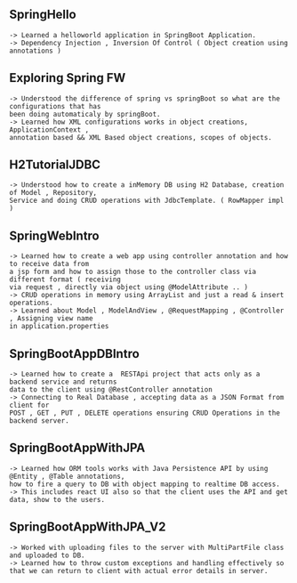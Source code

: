 ## SpringHello  <br>
	-> Learned a helloworld application in SpringBoot Application. 
	-> Dependency Injection , Inversion Of Control ( Object creation using annotations )
	
## Exploring Spring FW  <br>
	-> Understood the difference of spring vs springBoot so what are the configurations that has
	been doing automaticaly by springBoot. 
	-> Learned how XML configurations works in object creations, ApplicationContext ,
	annotation based && XML Based object creations, scopes of objects.
	
## H2TutorialJDBC  <br>
	-> Understood how to create a inMemory DB using H2 Database, creation of Model , Repository,
	Service and doing CRUD operations with JdbcTemplate. ( RowMapper impl )
	
## SpringWebIntro <br>
	-> Learned how to create a web app using controller annotation and how to receive data from
	a jsp form and how to assign those to the controller class via different format ( receiving
	via request , directly via object using @ModelAttribute .. ) 
	-> CRUD operations in memory using ArrayList and just a read & insert operations. 
	-> Learned about Model , ModelAndView , @RequestMapping , @Controller , Assigning view name
	in application.properties
	
## SpringBootAppDBIntro <br>
	-> Learned how to create a  RESTApi project that acts only as a backend service and returns
	data to the client using @RestController annotation   
	-> Connecting to Real Database , accepting data as a JSON Format from client for 
	POST , GET , PUT , DELETE operations ensuring CRUD Operations in the backend server.

## SpringBootAppWithJPA <br>
   	-> Learned how ORM tools works with Java Persistence API by using @Entity , @Table annotations, 
    how to fire a query to DB with object mapping to realtime DB access. 
    -> This includes react UI also so that the client uses the API and get data, show to the users.

## SpringBootAppWithJPA_V2 <br>
	-> Worked with uploading files to the server with MultiPartFile class and uploaded to DB. 
 	-> Learned how to throw custom exceptions and handling effectively so that we can return to client with actual error details in server.
   	
